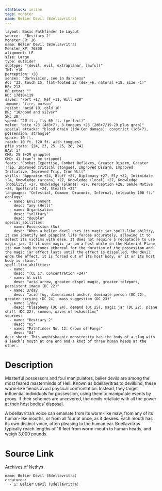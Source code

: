 ```yaml
---
statblock: inline
tags: monster
name: Belier Devil (Bdellavritra)
---
```

```statblock
layout: Basic Pathfinder 1e Layout
source:  "Bestiary 2"
Monster_CR: 16
name: Belier Devil (Bdellavritra)
Monster_XP: 76800
alignment: LE
size: Large
type: outsider
subtype: "(devil, evil, extraplanar, lawful)"
INI: +10
perception: +28
senses: "darkvision, see in darkness"
AC: "33, touch 15, flat-footed 27 (dex +6, natural +18, size -1)"
HP: 212
HP_extra: ""
HD: 17d10+119
saves: "Fort +17, Ref +11, Will +20"
immune: "fire, poison"
resist: "acid 10, cold 10"
DR: "10/good and silver"
SR: 28
speed: "20 ft., fly 60 ft. (perfect)"
melee: "bite +23 (4d8+7), 3 tongues +23 (2d6+7/19-20 plus grab)"
special_attacks: "blood drain (1d4 Con damage), constrict (1d6+7), possession, strangle"
space: 10 ft.
reach: 10 ft. (20 ft. with tongues)
pf1e_stats: [24, 23, 25, 25, 26, 24]
BAB: 17
CMB: 25 (+29 grapple)
CMD: 41 (can’t be tripped)
feats: "Combat Expertise, Combat Reflexes, Greater Disarm, Greater Trip, Improved Critical (tongue), Improved Disarm, Improved Initiative, Improved Trip, Iron Will"
skills: "Appraise +24, Bluff +27, Diplomacy +27, Fly +32, Intimidate +24, Knowledge (arcana) +27, Knowledge (local) +27, Knowledge (nobility) +27, Knowledge (planes) +27, Perception +28, Sense Motive +28, Spellcraft +24, Stealth +22"
languages: "Celestial, Common, Draconic, Infernal, telepathy 100 ft."
ecology:
  - name: Environment
    desc: "any (Hell)"
  - name: Organisation
    desc: "solitary"
    desc: "double"
special_abilities:
  - name: Possession (Su)
    desc: "When a belier devil uses its magic jar spell-like ability, it can identify and pinpoint life forces accurately, allowing it to select its victims with ease. It does not require a receptacle to use magic jar. If it uses magic jar on a host while on the Material Plane, its own body becomes ethereal for the duration of the possession and the magic jar effect lasts until the effect is dispelled, the devil ends the effect, it is forced out of its host body, or it or its host body is slain."
spell-like_abilities:
  - name:
    desc: "(CL 17; Concentration +24)"
  - name: At will
    desc: "acid arrow, greater dispel magic, greater teleport, persistent image (DC 22)"
  - name: 3/day
    desc: "acid fog, dimensional anchor, dominate person (DC 22), greater scrying (DC 24), mass suggestion (DC 23)"
  - name: 1/day
    desc: "blasphemy (DC 24), demand (DC 25), magic jar (DC 22), plane shift (DC 22), summon, waves of exhaustion"
sources:
  - name: "Bestiary 2"
    desc: "85"
  - name: "Pathfinder No. 12: Crown of Fangs"
    desc: "84"
desc_short: This amphisbaenic monstrosity has the body of a slug with a leech’s mouth at one end and a knot of three human heads at the other. 
```
# Description
Masterful possessors and foul manipulators, belier devils are among the most feared masterminds of Hell. Known as bdellavritras to devilkind, these worm-like fiends avoid physical confrontation. Instead, they target influential individuals for possession, using them to manipulate events by proxy. If their schemes are uncovered, the devils retaliate with all the power at their host bodies’ disposal. 

A bdellavritra’s voice can emanate from its worm-like maw, from any of its human-like mouths, or from all four at once, as it desires. Each mouth has its own distinct voice, often pleasing to the human ear. Bdellavritras typically reach lengths of 16 feet from worm-mouth to human heads, and weigh 3,000 pounds.
# Source Link
[Archives of Nethys](https://aonprd.com/MonsterDisplay.aspx?ItemName=Belier%20Devil%20(Bdellavritra))
```encounter-table
name: Belier Devil (Bdellavritra)
creatures:
  - 1: Belier Devil (Bdellavritra)
```
